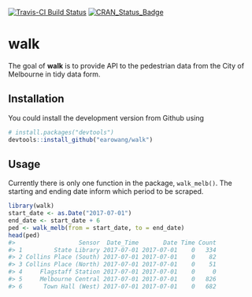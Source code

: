 <!-- README.md is generated from README.Rmd. Please edit that file -->
[![Travis-CI Build Status](https://travis-ci.org/earowang/walk.svg?branch=master)](https://travis-ci.org/earowang/walk) [![CRAN\_Status\_Badge](http://www.r-pkg.org/badges/version/walk)](https://cran.r-project.org/package=walk)

walk
====

The goal of **walk** is to provide API to the pedestrian data from the City of Melbourne in tidy data form.

Installation
------------

You could install the development version from Github using

``` r
# install.packages("devtools")
devtools::install_github("earowang/walk")
```

Usage
-----

Currently there is only one function in the package, `walk_melb()`. The starting and ending date inform which period to be scraped.

``` r
library(walk)
start_date <- as.Date("2017-07-01")
end_date <- start_date + 6
ped <- walk_melb(from = start_date, to = end_date)
head(ped)
#>                  Sensor  Date_Time       Date Time Count
#> 1         State Library 2017-07-01 2017-07-01    0   334
#> 2 Collins Place (South) 2017-07-01 2017-07-01    0    82
#> 3 Collins Place (North) 2017-07-01 2017-07-01    0    51
#> 4     Flagstaff Station 2017-07-01 2017-07-01    0     0
#> 5     Melbourne Central 2017-07-01 2017-07-01    0   826
#> 6      Town Hall (West) 2017-07-01 2017-07-01    0   682
```
